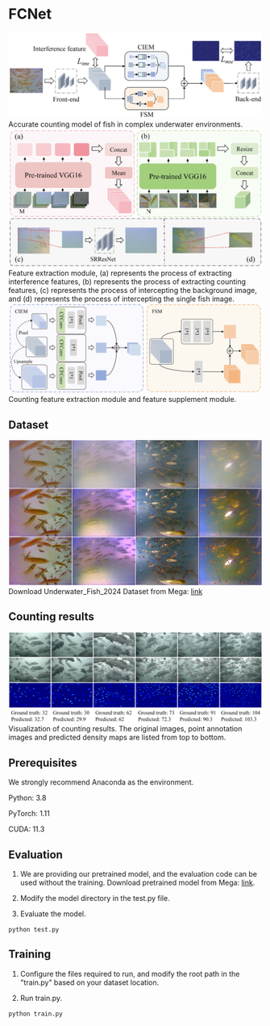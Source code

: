 # FCNet
![image](https://github.com/2226450890/FCNet/blob/main/model1.jpg)
Accurate counting model of fish in complex underwater environments.
![image](https://github.com/2226450890/FCNet/blob/main/model2.jpg)
Feature extraction module, (a) represents the process of extracting interference features,
(b) represents the process of extracting counting features, (c) represents the process of intercepting
the background image, and (d) represents the process of intercepting the single fish image.
![image](https://github.com/2226450890/FCNet/blob/main/model3.jpg)
Counting feature extraction module and feature supplement module.

## Dataset
![image](https://github.com/2226450890/FCNet/blob/main/test1.jpg)
Download Underwater_Fish_2024 Dataset from
Mega: [link](https://mega.nz/file/vN92jDCL#aFKNgaLo1JK3Z8otlrCQ5zdaA-9pehfA7N57Rw8fIqw) 

## Counting results
![image](https://github.com/2226450890/FCNet/blob/main/test2.jpg)
Visualization of counting results. The original images, point annotation images and
predicted density maps are listed from top to bottom.

## Prerequisites
We strongly recommend Anaconda as the environment.

Python: 3.8

PyTorch: 1.11

CUDA: 11.3

## Evaluation
1. We are providing our pretrained model, and the evaluation code can be used without the training. Download pretrained model from Mega: [link](https://mega.nz/file/fB8x0BgZ#X2hnO_fnn3fAUrLxHwn5zWICjpxYQyYU0hwxAGlL26E).

2. Modify the model directory in the test.py file.

3. Evaluate the model.
```
python test.py
```

## Training
1. Configure the files required to run, and modify the root path in the "train.py" based on your dataset location.  

2. Run train.py.
```
python train.py
```  

